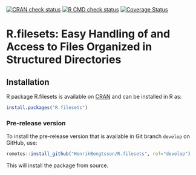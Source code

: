 

<div id="badges"><!-- pkgdown markup -->
<a href="https://CRAN.R-project.org/web/checks/check_results_R.filesets.html"><img border="0" src="https://www.r-pkg.org/badges/version/R.filesets" alt="CRAN check status"/></a> <a href="https://github.com/HenrikBengtsson/R.filesets/actions?query=workflow%3AR-CMD-check"><img border="0" src="https://github.com/HenrikBengtsson/R.filesets/actions/workflows/R-CMD-check.yaml/badge.svg?branch=develop" alt="R CMD check status"/></a>     <a href="https://app.codecov.io/gh/HenrikBengtsson/R.filesets"><img border="0" src="https://codecov.io/gh/HenrikBengtsson/R.filesets/branch/develop/graph/badge.svg" alt="Coverage Status"/></a> 
</div>

# R.filesets: Easy Handling of and Access to Files Organized in Structured Directories 


## Installation
R package R.filesets is available on [CRAN](https://cran.r-project.org/package=R.filesets) and can be installed in R as:
```r
install.packages("R.filesets")
```


### Pre-release version

To install the pre-release version that is available in Git branch `develop` on GitHub, use:
```r
remotes::install_github("HenrikBengtsson/R.filesets", ref="develop")
```
This will install the package from source.  

<!-- pkgdown-drop-below -->

